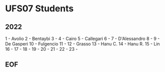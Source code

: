 # UFS07 Students

## 2022
1 - Avolio
2 - Bentaybi
3 - 
4 - Cairo
5 - Callegari
6 -
7 - D'Alessandro 
8 -
9 - De Gasperi
10 - Fulgencio
11 - 
12 - Grasso
13 - Hanu C.
14 - Hanu R.
15 - Lin
16 - 
17 -
18 -
19 -
20 -
21 -
22 -
23 -

## EOF
